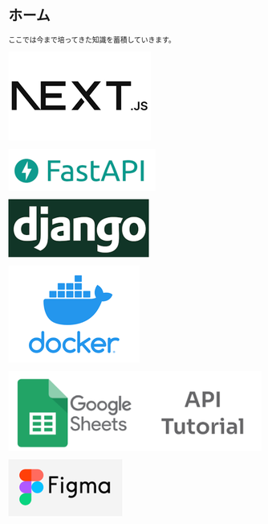 # ホーム

ここでは今まで培ってきた知識を蓄積していきます。

[![Next.js](images/nextjs.png)](/my-skill/ts/nextjs/ne-first)

[![FastAPI](images/fastapi.png)](/my-skill/python/py-fastapi-01/)  

[![Django](images/django.png)](/my-skill/python/py-django-01/)  

[![Docker](images/docker.png)](/my-skill/docker/dc-01/)  

[![Sheet API](images/sheetapi.png)](/my-skill/gcp/gcp-first-01/)  

[![Figma](images/figma.png)](/my-skill/fg/fg-01/)  